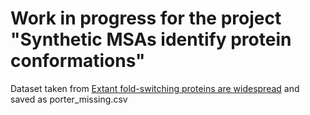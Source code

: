 # Work in progress for the project "Synthetic MSAs identify protein conformations"

Dataset taken from [Extant fold-switching proteins are widespread](https://www.pnas.org/doi/abs/10.1073/pnas.1800168115) and saved as porter_missing.csv